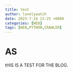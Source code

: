 ```yaml
---
title: test
author: lonelywatch
date: 2023-7-24 22:25 +0800
categories: [WEB]
tags: [WEB,PYTHON,CRAWLER]
---
```


# AS

tHIS IS A TEST FOR THE BLOG.